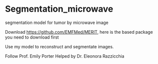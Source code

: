 # Segmentation_microwave
segmentation model for tumor by microwave image

Download https://github.com/EMFMed/MERIT, here is the based package you need to download first

Use my model to reconstruct and segmentate images.

Follow Prof. Emily Porter
Helped by Dr. Eleonora Razzicchia
